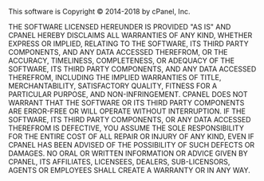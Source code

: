 This software is Copyright © 2014-2018 by cPanel, Inc.  

THE SOFTWARE LICENSED HEREUNDER IS PROVIDED "AS IS" AND CPANEL HEREBY DISCLAIMS 
ALL WARRANTIES OF ANY KIND, WHETHER EXPRESS OR IMPLIED, RELATING TO THE SOFTWARE, 
ITS THIRD PARTY COMPONENTS, AND ANY DATA ACCESSED THEREFROM, OR THE ACCURACY, 
TIMELINESS, COMPLETENESS, OR ADEQUACY OF THE SOFTWARE, ITS THIRD PARTY COMPONENTS, 
AND ANY DATA ACCESSED THEREFROM, INCLUDING THE IMPLIED WARRANTIES OF TITLE, 
MERCHANTABILITY, SATISFACTORY QUALITY, FITNESS FOR A PARTICULAR PURPOSE, AND 
NON-INFRINGEMENT.  CPANEL DOES NOT WARRANT THAT THE SOFTWARE OR ITS THIRD PARTY 
COMPONENTS ARE ERROR-FREE OR WILL OPERATE WITHOUT INTERRUPTION.  IF THE SOFTWARE, 
ITS THIRD PARTY COMPONENTS, OR ANY DATA ACCESSED THEREFROM IS DEFECTIVE, YOU ASSUME 
THE SOLE RESPONSIBILITY FOR THE ENTIRE COST OF ALL REPAIR OR INJURY OF ANY KIND, EVEN 
IF CPANEL HAS BEEN ADVISED OF THE POSSIBILITY OF SUCH DEFECTS OR DAMAGES.  NO ORAL OR 
WRITTEN INFORMATION OR ADVICE GIVEN BY CPANEL, ITS AFFILIATES, LICENSEES, DEALERS, 
SUB-LICENSORS, AGENTS OR EMPLOYEES SHALL CREATE A WARRANTY OR IN ANY WAY.
